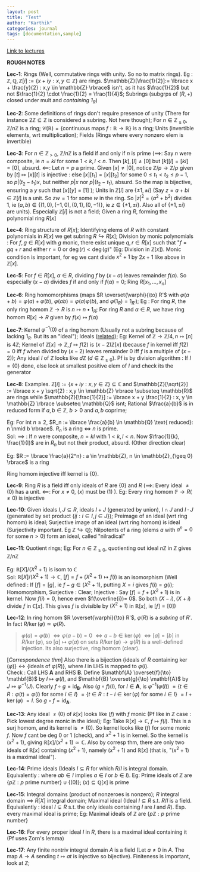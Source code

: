 ```yaml
---
layout: post
title: "Test"
author: "Karthik"
categories: journal
tags: [documentation,sample]
---
```


[Link to lectures](https://youtube.com/playlist?list=PLEAYkSg4uSQ3AaON5oCbS6ecwKsoopBN3)

**ROUGH NOTES**

**Lec-1**: Rings (Well, commutative rings with unity. So no to matrix rings). Eg : $\mathbb{Z}, \mathbb{Q}, \mathbb{Z}[i] := \lbrace x + iy : x,y \in \mathbb{Z} \rbrace$ are rings. $\mathbb{Z}[\frac{1}{2}]:= \lbrace x + \frac{y}{2} : x,y \in \mathbb{Z} \rbrace$ isn't, as it has $\frac{1}{2}$ but not $\frac{1}{2} \cdot \frac{1}{2} = \frac{1}{4}$; Subrings (subgrps of $(R, +)$ closed under mult and *containing $1_R$*)

**Lec-2**: Some definitions of rings don't require presence of unity (There for instance $2\mathbb{Z} \subseteq \mathbb{Z}$ is considered a subring. Not here though); For $n\in \mathbb{Z}_{\geq 0}$, $\mathbb{Z}/{n\mathbb{Z}}$ is a ring; $\mathscr{C}(\mathbb{R}) = \lbrace \text{continuous maps } f:\mathbb{R} \to \mathbb{R} \rbrace$ is a ring; Units (invertible elements, wrt multiplication); Fields (Rings where every nonzero elem is invertible) 

**Lec-3**: For $n\in \mathbb{Z}_{\gt 0}$, $\mathbb{Z}/{n\mathbb{Z}}$ is a field if and only if $n$ is prime ($\implies$: Say $n$ were composite, ie $n=kl$ for some $1 \lt k,l \lt n$. Then $[k], [l] \neq [0]$ but $[k][l]=[kl] = [0]$, absurd.  $\impliedby$: Let $n=p$ a prime. Given $[x]\neq [0]$, notice $\mathbb{Z}/p \to \mathbb{Z}/p$ given by $[t] \mapsto [x][t]$ is injective : else $[x][t_1] = [x][t_2]$ for some $0 \leq t_1 \lt t_2 \leq p-1$, so $p \vert (t_2 - t_1)x$, but neither $p \vert x$ nor $p\vert (t_2 - t_1)$, absurd. So the map is bijective, ensuring a $y$ such that $[x][y] = [1]$ ); Units in $\mathbb{Z}[i]$ are $\lbrace \pm 1, \pm i \rbrace$ (Say $z = a+bi \in \mathbb{Z}[i]$ is a unit. So $zw=1$ for some $w$ in the ring. So $\vert z \vert^2 = (a ^2 + b ^2)$ divides $1$, ie $(a,b) \in \lbrace (1,0), (-1,0), (0,1), (0,-1) \rbrace$, ie $z \in \lbrace \pm 1, \pm i \rbrace$. Also all of $\lbrace \pm 1, \pm i \rbrace$ are units). Especially $\mathbb{Z}[i]$ is not a field; Given a ring $R$, forming the polynomial ring $R[x]$

**Lec-4**: Ring structure of $R[x]$; Identifying elems of $R$ with constant polynomials in $R[x]$ we get subring $R \hookrightarrow R[x]$; Division by monic polynomials : For $f,g \in R[x]$ with $g$ monic, there exist unique $q, r \in R[x]$ such that "$f = gq + r$ and either $r=0$ or $\deg(r) \lt \deg(g)$" (Eg: Division in $\mathbb{Z}[x]$). Monic condition is important, for eg we cant divide $x^2 +1$ by $2x+1$ like above in $\mathbb{Z}[x]$. 

**Lec-5**: For $f\in R[x]$, $\alpha \in R$, dividing $f$ by $(x-\alpha)$ leaves remainder $f(\alpha)$. So especially $(x-\alpha)$ divides $f$ if and only if $f(\alpha)=0$; Ring $R[x_1, \ldots, x_n]$

**Lec-6**: Ring homomorphisms (maps $R \overset{\varphi}{\to} R'$ with $\varphi(a+b) = \varphi(a) + \varphi(b)$, $\varphi(ab) = \varphi(a) \varphi(b)$, and $\varphi(1_R) = 1_{R'}$);  Eg : For ring $R$, the only ring homom $\mathbb{Z} \to R$ is $n \mapsto n\bullet 1_R$; For ring $R$ and $\alpha \in R$, we have ring homom $R[x] \to R$ given by $f(x) \mapsto f(\alpha)$

**Lec-7**: Kernel $\varphi^{-1}(0)$ of a ring homom (Usually not a subring because of lacking $1_R$. But its an "ideal"); Ideals ([related](https://math.stackexchange.com/a/4019463/303300)); Eg: Kernel of $\mathbb{Z} \to \mathbb{Z}/4, n \mapsto [n]$ is $4\mathbb{Z}$; Kernel of $\mathbb{Z}[x] \to \mathbb{Z}, f\mapsto f(2)$ is $(x-2)\mathbb{Z}[x]$ (because $f$ in kernel iff $f(2)=0$ iff $f$ when divided by $(x-2)$ leaves remainder $0$ iff $f$ is a multiple of $(x-2)$);  Any ideal $I$ of $\mathbb{Z}$ looks like $d\mathbb{Z}$ ($d \in \mathbb{Z}_{\geq 0}$). Pf is by division algorithm : If $I = \lbrace 0 \rbrace$ done, else look at smallest positive elem of $I$ and check its the generator 

**Lec-8**: Examples. $\mathbb{Z}[i] := \lbrace x + iy : x,y \in \mathbb{Z} \rbrace \subseteq \mathbb{C}$ and $\mathbb{Z}[\sqrt{2}] := \lbrace x + y \sqrt{2} : x,y \in \mathbb{Z} \rbrace \subseteq \mathbb{R}$ are rings while $\mathbb{Z}[\frac{1}{2}] := \lbrace x + y \frac{1}{2} : x, y \in \mathbb{Z} \rbrace \subseteq \mathbb{Q}$ isnt; Rational $\frac{a}{b}$ is in reduced form if $a,b \in \mathbb{Z}$, $b \gt 0$ and $a,b$ coprime;

Eg: For int $n \geq 2$, $R_n := \lbrace \frac{a}{b} \in \mathbb{Q} \text{ reduced}: n \nmid b \rbrace$. $R_n$ is a ring $\iff$ $n$ is prime.   
Sol: $\implies$ : If $n$ were composite, $n=kl$ with $1\lt k,l \lt n$. Now $\frac{1}{k}, \frac{1}{l}$ are in $R_n$ but not their product, absurd. (Other direction clear)

Eg: $R := \lbrace \frac{a}{2^n} : a \in \mathbb{Z}, n \in \mathbb{Z}_{\geq 0} \rbrace$ is a ring 

Ring homom injective iff kernel is $\lbrace 0\rbrace$. 

**Lec-9**: Ring $R$ is a field iff only ideals of $R$ are $\lbrace 0\rbrace$ and $R$ ($\implies$: Every ideal $\neq (0)$ has a unit. $\impliedby$: For $x \neq 0$, $(x)$ must be $(1)$ ). Eg: Every ring homom $\mathbb{F}\to R(\neq 0)$ is injective

**Lec-10**: Given ideals $I,J \subseteq R$, ideals $I+J$ (generated by union), $I \cap J$ and $I\cdot J$ (generated by set product $\lbrace ij : i \in I, j \in J \rbrace$); Preimage of an ideal (wrt ring homom) is ideal; Surjective image of an ideal (wrt ring homom) is ideal (Surjectivity important. Eg $\mathbb{Z} \hookrightarrow \mathbb{Q}$); Nilpotents of a ring (elems $a$ with $a^n = 0$ for some $n\gt 0$) form an ideal, called "nilradical"

**Lec-11**: Quotient rings; Eg: For $n \in \mathbb{Z}_{\geq 0}$, quotienting out ideal $n\mathbb{Z}$ in $\mathbb{Z}$ gives $\mathbb{Z}/{n\mathbb{Z}}$

Eg: $\mathbb{R}[X]/{(X^2+1)}$ is isom to $\mathbb{C}$   
Sol: $\mathbb{R}[X]/{(X^2+1)} \to \mathbb{C}$, $[f] = f+(X^2+1) \mapsto f(i)$ is an isomorphism (Well defined : If $[f] = [g]$, ie $f-g \in (X^2 +1)$, putting $X=i$ gives $f(i) = g(i)$; Homomorphism, Surjective : Clear; Injective : Say $[f] = f+(X^2+1)$ is in kernel. Now $f(i) = 0$, hence even $f(\overline{i})= 0$. So both $(X-i), (X+i)$ divide $f$ in $\mathbb{C}[x]$. This gives $f$ is divisible by $(X^2+1)$ in $\mathbb{R}[x]$, ie $[f] = [0]$) 

**Lec-12**: In ring homom $R \overset{\varphi}{\to} R'$, $\varphi(R)$ is a *subring* of $R'$. In fact $R/{\ker(\varphi)} \simeq \varphi(R)$.   
> $\varphi(a) = \varphi(b)$ $\iff \varphi(a-b) = 0$ $\iff a-b \in \ker(\varphi)$ $\iff [a] = [b] \text{ in } R/{\ker(\varphi)}$, so $[a] \mapsto \varphi(a)$ on sets $R/{\ker(\varphi)} \to \varphi(R)$ is a well-defined injection. Its also surjective, ring homom (clear).  

[*Correspondence thm*] Also there is a bijection $\lbrace \text{ideals of }R \text{ containing } \ker(\varphi) \rbrace \leftrightarrow \lbrace \text{ideals of } \varphi(R)\rbrace$, where $I$ in LHS is mapped to $\varphi(I)$.   
Check : Call LHS $\mathbf{A}$ and RHS $\mathbf{B}$. Define $\mathbf{A} \overset{f}{\to} \mathbf{B}$ by $I \mapsto \varphi(I)$, and $\mathbf{B} \overset{g}{\to} \mathbf{A}$ by $J \mapsto \varphi^{-1}(J)$. Clearly $f\circ g = \text{id} _{\mathbf{B}}$. Also $(g \circ f)(I)$, for $I \in \mathbf{A}$, is $\varphi^{-1} (\varphi(I))$ $= \lbrace t \in  R : \varphi(t) = \varphi(i) \text{ for some } i \in I \rbrace$ $=\lbrace t \in R : t - i \in \ker(\varphi) \text{ for some } i \in I \rbrace$ $= I + \ker(\varphi)$ $= I$. So $g \circ f = \text{id} _{\mathbf{A}}$. 

**Lec-13**: Any ideal $\neq (0)$ of $k[x]$ looks like $(f)$ with $f$ monic (Pf like in $\mathbb{Z}$ case : Pick lowest degree monic in the ideal); Eg: Take $\mathbb{R}[x] \to \mathbb{C}$, $f\mapsto f(i)$. This is a surj homom, and its kernel is $\neq (0)$. So kernel looks like $(f)$ for some monic $f$. Now $f$ cant be deg 0 or 1 (check), and $x^2 +1$ is in kernel. So the kernel is $(x^2 +1)$, giving $\mathbb{R}[x]/{(x^2 +1)} \simeq \mathbb{C}$. Also by corresp thm, there are only two ideals of $\mathbb{R}[x]$ containing $(x^2 +1)$, namely $(x^2+1)$ and $\mathbb{R}[x]$ (that is, "$(x^2+1)$ is a maximal ideal"). 

**Lec-14**: Prime ideals (Ideals $I \subseteq R$ for which $R/I$ is integral domain. Equivalently : where $ab \in I$ implies $a\in I$ or $b \in I$). Eg: Prime ideals of $\mathbb{Z}$ are $\lbrace p\mathbb{Z} : p \text{ prime number} \rbrace \cup \lbrace (0)\rbrace$; $(x) \subseteq \mathbb{Q}[x]$ is prime 

**Lec-15**: Integral domains (product of nonzeroes is nonzero); $R$ integral domain $\implies$ $R[X]$ integral domain; Maximal ideal (Ideal $I\subseteq R$ s.t. $R/I$ is a field. Equivalently : ideal $I \subsetneq R$ s.t. the only ideals containing $I$ are $I$ and $R$). Esp. every maximal ideal is prime; Eg: Maximal ideals of $\mathbb{Z}$ are $\lbrace p\mathbb{Z} : p \text{ prime number} \rbrace$

**Lec-16**: For every proper ideal $I$ in $R$, there is a maximal ideal containing it (Pf uses Zorn's lemma)

**Lec-17**: Any finite nontriv integral domain $A$ is a field (Let $a \neq 0$ in $A$. The map $A \to A$ sending $t \mapsto at$ is injective so bijective). Finiteness is important, look at $\mathbb{Z}$; 











